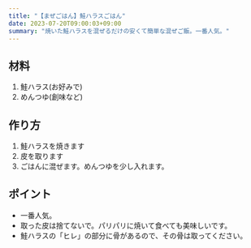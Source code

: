 ```yaml
---
title: "【まぜごはん】鮭ハラスごはん"
date: 2023-07-20T09:00:03+09:00
summary: "焼いた鮭ハラスを混ぜるだけの安くて簡単な混ぜご飯。一番人気。"
---
```


## 材料

1. 鮭ハラス(お好みで)
1. めんつゆ(創味など)

## 作り方

1. 鮭ハラスを焼きます
1. 皮を取ります
1. ごはんに混ぜます。めんつゆを少し入れます。

## ポイント

* 一番人気。
* 取った皮は捨てないで。パリパリに焼いて食べても美味しいです。
* 鮭ハラスの「ヒレ」の部分に骨があるので、その骨は取ってください。

